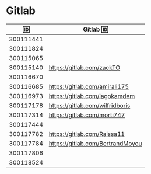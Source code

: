 # Gitlab


| :id: |   Gitlab :id: |
|-----------|---------------|
| 300111441 | |
| 300111824 | |
| 300115065 | |
| 300115140 | https://gitlab.com/zackTO |
| 300116670 | |
| 300116685 | https://gitlab.com/amirali175| 
| 300116973 | https://gitlab.com/lagokamdem| 
| 300117178 | https://gitlab.com/wilfridboris |
| 300117314 | https://gitlab.com/morti747 |
| 300117444 | |
| 300117782 | https://gitlab.com/Raissa11 |
| 300117784 | https://gitlab.com/BertrandMoyou |
| 300117806 | |
| 300118524 | |

